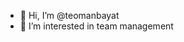 - 👋 Hi, I’m @teomanbayat
- 👀 I’m interested in team management


<!---
teomanbayat/teomanbayat is a ✨ special ✨ repository because its `README.md` (this file) appears on your GitHub profile.
You can click the Preview link to take a look at your changes.
--->

